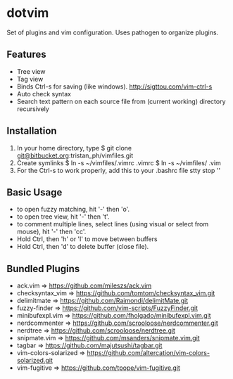 dotvim
======

Set of plugins and vim configuration. Uses pathogen to organize plugins.

Features
---------
 * Tree view
 * Tag view
 * Binds Ctrl-s for saving (like windows). http://sigttou.com/vim-ctrl-s
 * Auto check syntax
 * Search text pattern on each source file from (current working) directory recursively

Installation
------------
 1. In your home directory, type
    $ git clone git@bitbucket.org:tristan_ph/vimfiles.git
 2. Create symlinks
    $ ln -s ~/vimfiles/.vimrc .vimrc
    $ ln -s ~/vimfiles/ .vim
 3. For the Ctrl-s to work properly, add this to your .bashrc file
    stty stop ''

Basic Usage
-----------
 * to open fuzzy matching, hit '-' then 'o'.
 * to open tree view, hit '-' then 't'.
 * to comment multiple lines, select lines
   (using visual or select from mouse), hit '-' then 'cc'.
 * Hold Ctrl, then 'h' or 'l' to move between buffers
 * Hold Ctrl, then 'd' to delete buffer (close file).

Bundled Plugins
---------------
 * ack.vim => https://github.com/mileszs/ack.vim
 * checksyntax_vim => https://github.com/tomtom/checksyntax_vim.git
 * delimitmate => https://github.com/Raimondi/delimitMate.git
 * fuzzy-finder => https://github.com/vim-scripts/FuzzyFinder.git
 * minibufexpl.vim => https://github.com/fholgado/minibufexpl.vim.git
 * nerdcommenter => https://github.com/scrooloose/nerdcommenter.git
 * nerdtree => https://github.com/scrooloose/nerdtree.git
 * snipmate.vim => https://github.com/msanders/snipmate.vim.git
 * tagbar => https://github.com/majutsushi/tagbar.git
 * vim-colors-solarized => https://github.com/altercation/vim-colors-solarized.git
 * vim-fugitive => https://github.com/tpope/vim-fugitive.git
